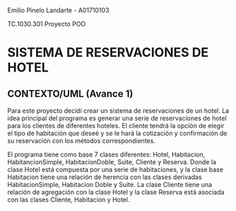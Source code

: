 Emilio Pinelo Landarte - A01710103

TC.1030.301 Proyecto POO 

# SISTEMA DE RESERVACIONES DE HOTEL

## CONTEXTO/UML (Avance 1)
Para este proyecto decidí crear un sistema de reservaciones de un hotel. La idea principal del programa es generar una serie de reservaciones de hotel para los clientes de diferentes hoteles. El cliente tendrá la opción de elegir el tipo de habitación que deseé y se le hará la cotización y confirmación de su reservación con los métodos correspondientes. 

El programa tiene como base 7 clases diferentes: Hotel, Habitacion, HabitancionSimple, HabitacionDoble, Suite, Cliente y Reserva. Donde la clase Hotel está compuesta por una serie de habitaciones, y la clase base Habitacion tiene una relación de herencia con las clases derivadas HabitacionSimple, Habitacion Doble y Suite. La clase Cliente tiene una relación de agregación con la clase Hotel y la clase Reserva está asociada con las clases Cliente, Habitacion y Hotel. 
